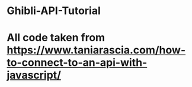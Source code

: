 # Ghibli-API-Tutorial
# All code taken from https://www.taniarascia.com/how-to-connect-to-an-api-with-javascript/
